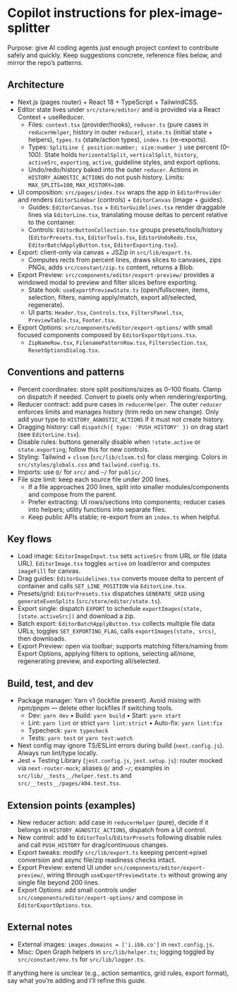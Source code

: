 # Copilot instructions for plex-image-splitter

Purpose: give AI coding agents just enough project context to contribute safely and quickly. Keep suggestions concrete, reference files below, and mirror the repo’s patterns.

## Architecture

- Next.js (pages router) + React 18 + TypeScript + TailwindCSS.
- Editor state lives under `src/store/editor/` and is provided via a React Context + useReducer.
  - Files: `context.tsx` (provider/hooks), `reducer.ts` (pure cases in `reducerHelper`, history in outer `reducer`), `state.ts` (initial state + helpers), `types.ts` (state/action types), `index.ts` (re-exports).
  - Types: `SplitLine { position:number; size:number }` use percent (0–100). State holds `horizontalSplit`, `verticalSplit`, `history`, `activeSrc`, `exporting`, `active`, guideline styles, and export options.
  - Undo/redo/history baked into the outer `reducer`. Actions in `HISTORY_AGNOSTIC_ACTIONS` do not push history. Limits: `MAX_SPLITS=100`, `MAX_HISTORY=100`.
- UI composition: `src/pages/index.tsx` wraps the app in `EditorProvider` and renders `EditorSidebar` (controls) + `EditorCanvas` (image + guides).
  - Guides: `EditorCanvas.tsx` + `EditorGuidelines.tsx` render draggable lines via `EditorLine.tsx`, translating mouse deltas to percent relative to the container.
  - Controls: `EditorButtonCollection.tsx` groups presets/tools/history (`EditorPresets.tsx`, `EditorTools.tsx`, `EditorUndoRedo.tsx`, `EditorBatchApplyButton.tsx`, `EditorExporting.tsx`).
- Export: client-only via canvas + JSZip in `src/lib/export.ts`.
  - Computes rects from percent lines, draws slices to canvases, zips PNGs, adds `src/constant/zip.ts` content, returns a Blob.
- Export Preview: `src/components/editor/export-preview/` provides a windowed modal to preview and filter slices before exporting.
  - State hook: `useExportPreviewState.ts` (open/fullscreen, items, selection, filters, naming apply/match, export all/selected, regenerate).
  - UI parts: `Header.tsx`, `Controls.tsx`, `FiltersPanel.tsx`, `PreviewTable.tsx`, `Footer.tsx`.
- Export Options: `src/components/editor/export-options/` with small focused components composed by `EditorExportOptions.tsx`.
  - `ZipNameRow.tsx`, `FilenamePatternRow.tsx`, `FiltersSection.tsx`, `ResetOptionsDialog.tsx`.

## Conventions and patterns

- Percent coordinates: store split positions/sizes as 0–100 floats. Clamp on dispatch if needed. Convert to pixels only when rendering/exporting.
- Reducer contract: add pure cases in `reducerHelper`. The outer `reducer` enforces limits and manages history (trim redo on new change). Only add your type to `HISTORY_AGNOSTIC_ACTIONS` if it must not create history.
- Dragging history: call `dispatch({ type: 'PUSH_HISTORY' })` on drag start (see `EditorLine.tsx`).
- Disable rules: buttons generally disable when `!state.active` or `state.exporting`; follow this for new controls.
- Styling: Tailwind + `clsxm` (`src/lib/clsxm.ts`) for class merging. Colors in `src/styles/globals.css` and `tailwind.config.ts`.
- Imports: use `@/` for `src/` and `~/` for `public/`.
- File size limit: keep each source file under 200 lines.
  - If a file approaches 200 lines, split into smaller modules/components and compose from the parent.
  - Prefer extracting: UI rows/sections into components; reducer cases into helpers; utility functions into separate files.
  - Keep public APIs stable; re-export from an `index.ts` when helpful.

## Key flows

- Load image: `EditorImageInput.tsx` sets `activeSrc` from URL or file (data URL). `EditorImage.tsx` toggles `active` on load/error and computes `imageFill` for canvas.
- Drag guides: `EditorGuidelines.tsx` converts mouse delta to percent of container and calls `SET_LINE_POSITION` via `EditorLine.tsx`.
- Presets/grid: `EditorPresets.tsx` dispatches `GENERATE_GRID` using `generateEvenSplits` (`src/store/editor/state.ts`).
- Export single: dispatch `EXPORT` to schedule `exportImages(state, [state.activeSrc])` and download a zip.
- Batch export: `EditorBatchApplyButton.tsx` collects multiple file data URLs, toggles `SET_EXPORTING_FLAG`, calls `exportImages(state, srcs)`, then downloads.
- Export Preview: open via toolbar; supports matching filters/naming from Export Options, applying filters to options, selecting all/none, regenerating preview, and exporting all/selected.

## Build, test, and dev

- Package manager: Yarn v1 (lockfile present). Avoid mixing with npm/pnpm — delete other lockfiles if switching tools.
  - Dev: `yarn dev` • Build: `yarn build` • Start: `yarn start`
  - Lint: `yarn lint` or strict `yarn lint:strict` • Auto-fix: `yarn lint:fix`
  - Typecheck: `yarn typecheck`
  - Tests: `yarn test` or `yarn test:watch`
- Next config may ignore TS/ESLint errors during build (`next.config.js`). Always run lint/type locally.
- Jest + Testing Library (`jest.config.js`, `jest.setup.js`): router mocked via `next-router-mock`; aliases `@/` and `~/`; examples in `src/lib/__tests__/helper.test.ts` and `src/__tests__/pages/404.test.tsx`.

## Extension points (examples)

- New reducer action: add case in `reducerHelper` (pure), decide if it belongs in `HISTORY_AGNOSTIC_ACTIONS`, dispatch from a UI control.
- New control: add to `EditorTools`/`EditorPresets` following disable rules and call `PUSH_HISTORY` for drag/continuous changes.
- Export tweaks: modify `src/lib/export.ts` keeping percent→pixel conversion and async file/zip readiness checks intact.
- Export Preview: extend UI under `src/components/editor/export-preview/`, wiring through `useExportPreviewState.ts` without growing any single file beyond 200 lines.
- Export Options: add small controls under `src/components/editor/export-options/` and compose in `EditorExportOptions.tsx`.

## External notes

- External images: `images.domains = ['i.ibb.co']` in `next.config.js`.
- Misc: Open Graph helpers in `src/lib/helper.ts`; logging toggled by `src/constant/env.ts` for `src/lib/logger.ts`.

If anything here is unclear (e.g., action semantics, grid rules, export format), say what you’re adding and I’ll refine this guide.
